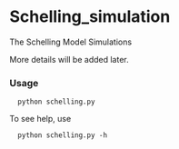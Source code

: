 # Schelling_simulation
The Schelling Model Simulations

More details will be added later.

### Usage
```
  python schelling.py
```
To see help, use
```
  python schelling.py -h
```








